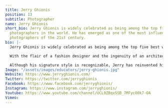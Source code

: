 ```yaml
---
title: Jerry Ghionis
position: 13
subtitle: Photographer
name: Jerry Ghionis
short_bio: Jerry Ghionis is widely celebrated as being among the top five best wedding
  photographers in the world. He has emerged as one of the most influential wedding
  photographers of the 21st century.
bio: |-
  Jerry Ghionis is widely celebrated as being among the top five best wedding photographers in the world. He has emerged as one of the most influential wedding photographers of the 21st century. Inheriting the strong european sense of style and panache that's synonymous with the Greek culture, combined with the relaxed Australian sensibility, Jerry and his wife, Melissa, are based in Melbourne, Australia and Beverly Hills, USA. Together they travel frequently on international photography assignments and speaking engagements. Married in January 2011, Jerry and Melissa work as a team and have developed a powerful creative and business force.

  With the flair of a fashion designer and the ingenuity of an architect, his style can be described as vintage glamour meets contemporary fashion. Renowned for his creativity, he not only has the ability to capture natural magic on a wedding day but he creates magic of his own. His love and empathy for people creates powerful visual storytelling. With the innate ability to make everyone look and feel beautiful in front of his camera, Jerry's images are often simple yet a complex blend of soul, drama, imagination and technical skill. Whether he is shooting a glamour session, lifestyle portrait or a boudoir beauty, Jerry has the ability to bring out the best in any situation.

  Although his signature style is recognizable, Jerry has reinvented himself countless times over the 21 years he has been shooting professionally. He has been described as predictably unpredictable. Just when you think his work has reached its limits he surprises you with yet another reinvention.
Image: "/assets/images/educators/jerry-ghionis.jpg"
Website: https://www.jerryghionis.com/
Twitter: https://twitter.com/jerryghionis
Facebook: https://www.facebook.com/jerryghionis/
Instagram: https://www.instagram.com/jerryghionis/
Youtube: https://www.youtube.com/channel/UCL9ZBqxSSB_7MFycO0k7-OA
Vimeo: 
---
```


